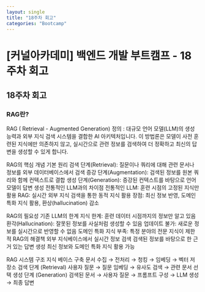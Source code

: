 ```yaml
---
layout: single
title: "18주차 회고"
categories: "Bootcamp"
---
```


# [커널아카데미] 백엔드 개발 부트캠프 - 18주차 회고

## 18주차 회고

### RAG란? 
RAG ( Retrieval - Augmented Generation)
정의 : 대규모 언어 모델(LLM)의 생성 능력과 외부 지식 검색 시스템을 결합한 AI 아키텍처입니다. 이 방법론은 모델이 사전 훈련된 지식에만 의존하지 않고, 실시간으로 관련 정보를 검색하여 더 정확하고 최신의 답변을 생성할 수 있게 합니다.

RAG의 핵심 개념
기본 원리
검색 단계(Retrieval): 질문이나 쿼리에 대해 관련 문서나 정보를 외부 데이터베이스에서 검색
증강 단계(Augmentation): 검색된 정보를 원본 쿼리와 함께 컨텍스트로 결합
생성 단계(Generation): 증강된 컨텍스트를 바탕으로 언어 모델이 답변 생성
전통적인 LLM과의 차이점
전통적인 LLM: 훈련 시점의 고정된 지식만 활용
RAG: 실시간 외부 지식 검색을 통한 동적 지식 활용
장점: 최신 정보 반영, 도메인 특화 지식 활용, 환상(hallucination) 감소

RAG의 필요성
기존 LLM의 한계
지식 한계: 훈련 데이터 시점까지의 정보만 알고 있음
환각(Hallucination): 잘못된 정보를 사실처럼 생성할 수 있음
업데이트 불가: 새로운 정보를 실시간으로 반영할 수 없음
도메인 특화 지식 부족: 특정 분야의 전문 지식이 제한적
RAG의 해결책
외부 지식베이스에서 실시간 정보 검색
검색된 정보를 바탕으로 한 근거 있는 답변 생성
최신 정보와 도메인 특화 지식 활용 가능


RAG 시스템 구조
지식 베이스 구축
문서 수집 → 전처리 → 청킹 → 임베딩 → 벡터 저장소
검색 단계 (Retrieval)
사용자 질문 → 질문 임베딩 → 유사도 검색 → 관련 문서 선택
생성 단계 (Generation)
검색된 문서 → 사용자 질문 → 프롬프트 구성 → LLM 생성 → 최종 답변